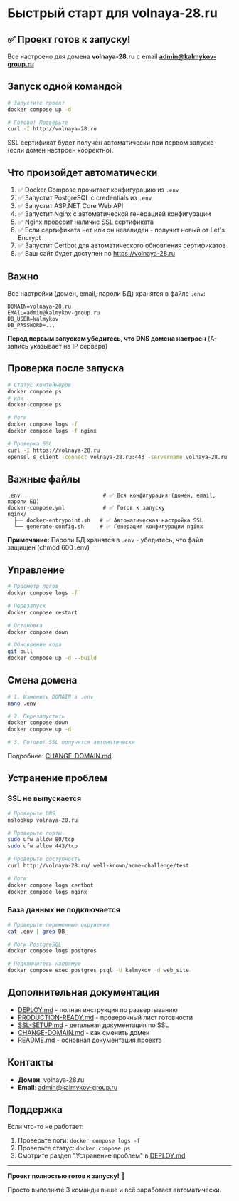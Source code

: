 # Быстрый старт для volnaya-28.ru

## ✅ Проект готов к запуску!

Все настроено для домена **volnaya-28.ru** с email **admin@kalmykov-group.ru**

## Запуск одной командой

```bash
# Запустите проект
docker compose up -d

# Готово! Проверьте
curl -I http://volnaya-28.ru
```

SSL сертификат будет получен автоматически при первом запуске (если домен настроен корректно).

## Что произойдет автоматически

1. ✅ Docker Compose прочитает конфигурацию из `.env`
2. ✅ Запустит PostgreSQL с credentials из `.env`
3. ✅ Запустит ASP.NET Core Web API
4. ✅ Запустит Nginx с автоматической генерацией конфигурации
5. ✅ Nginx проверит наличие SSL сертификата
6. ✅ Если сертификата нет или он невалиден - получит новый от Let's Encrypt
7. ✅ Запустит Certbot для автоматического обновления сертификатов
8. ✅ Ваш сайт будет доступен по https://volnaya-28.ru

## Важно

Все настройки (домен, email, пароли БД) хранятся в файле `.env`:
```env
DOMAIN=volnaya-28.ru
EMAIL=admin@kalmykov-group.ru
DB_USER=kalmykov
DB_PASSWORD=...
```

**Перед первым запуском убедитесь, что DNS домена настроен** (A-запись указывает на IP сервера)

## Проверка после запуска

```bash
# Статус контейнеров
docker compose ps
# или
docker-compose ps

# Логи
docker compose logs -f
docker compose logs -f nginx

# Проверка SSL
curl -I https://volnaya-28.ru
openssl s_client -connect volnaya-28.ru:443 -servername volnaya-28.ru
```

## Важные файлы

```
.env                          # ✅ Вся конфигурация (домен, email, пароли БД)
docker-compose.yml            # ✅ Готов к запуску
nginx/
  ├── docker-entrypoint.sh   # ✅ Автоматическая настройка SSL
  └── generate-config.sh     # ✅ Генерация конфигурации nginx
```

**Примечание:** Пароли БД хранятся в `.env` - убедитесь, что файл защищен (chmod 600 .env)

## Управление

```bash
# Просмотр логов
docker compose logs -f

# Перезапуск
docker compose restart

# Остановка
docker compose down

# Обновление кода
git pull
docker compose up -d --build
```

## Смена домена

```bash
# 1. Изменить DOMAIN в .env
nano .env

# 2. Перезапустить
docker compose down
docker compose up -d

# 3. Готово! SSL получится автоматически
```

Подробнее: [CHANGE-DOMAIN.md](CHANGE-DOMAIN.md)

## Устранение проблем

### SSL не выпускается

```bash
# Проверьте DNS
nslookup volnaya-28.ru

# Проверьте порты
sudo ufw allow 80/tcp
sudo ufw allow 443/tcp

# Проверьте доступность
curl http://volnaya-28.ru/.well-known/acme-challenge/test

# Логи
docker compose logs certbot
docker compose logs nginx
```

### База данных не подключается

```bash
# Проверьте переменные окружения
cat .env | grep DB_

# Логи PostgreSQL
docker compose logs postgres

# Подключитесь напрямую
docker compose exec postgres psql -U kalmykov -d web_site
```

## Дополнительная документация

- [DEPLOY.md](DEPLOY.md) - полная инструкция по развертыванию
- [PRODUCTION-READY.md](PRODUCTION-READY.md) - проверочный лист готовности
- [SSL-SETUP.md](SSL-SETUP.md) - детальная документация по SSL
- [CHANGE-DOMAIN.md](CHANGE-DOMAIN.md) - как сменить домен
- [README.md](README.md) - основная документация проекта

## Контакты

- **Домен**: volnaya-28.ru
- **Email**: admin@kalmykov-group.ru

## Поддержка

Если что-то не работает:

1. Проверьте логи: `docker compose logs -f`
2. Проверьте статус: `docker compose ps`
3. Смотрите раздел "Устранение проблем" в [DEPLOY.md](DEPLOY.md)

---

**Проект полностью готов к запуску! 🚀**

Просто выполните 3 команды выше и всё заработает автоматически.
